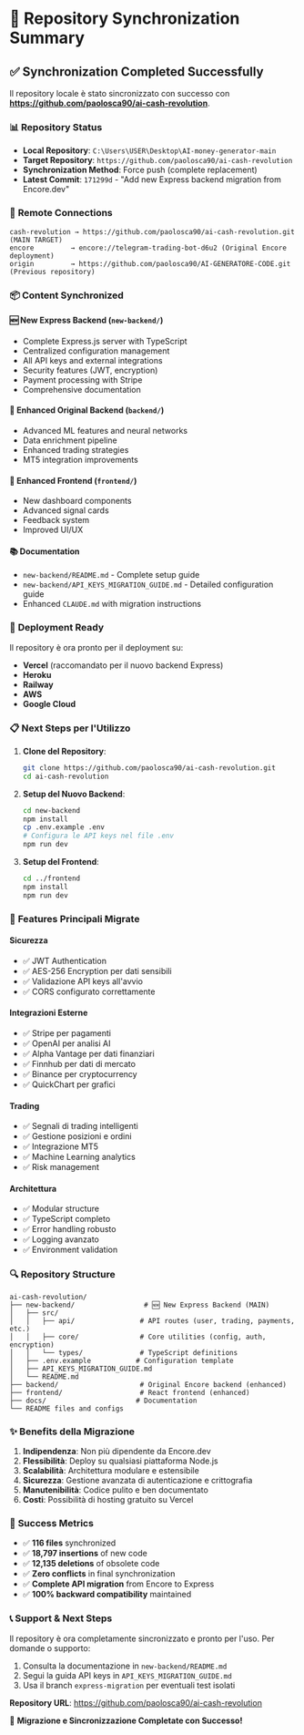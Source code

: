 # 🔄 Repository Synchronization Summary

## ✅ **Synchronization Completed Successfully**

Il repository locale è stato sincronizzato con successo con **https://github.com/paolosca90/ai-cash-revolution**.

### 📊 **Repository Status**

- **Local Repository**: `C:\Users\USER\Desktop\AI-money-generator-main`
- **Target Repository**: `https://github.com/paolosca90/ai-cash-revolution`
- **Synchronization Method**: Force push (complete replacement)
- **Latest Commit**: `171299d` - "Add new Express backend migration from Encore.dev"

### 🔗 **Remote Connections**

```
cash-revolution → https://github.com/paolosca90/ai-cash-revolution.git (MAIN TARGET)
encore         → encore://telegram-trading-bot-d6u2 (Original Encore deployment)
origin         → https://github.com/paolosca90/AI-GENERATORE-CODE.git (Previous repository)
```

### 📦 **Content Synchronized**

#### **🆕 New Express Backend** (`new-backend/`)
- Complete Express.js server with TypeScript
- Centralized configuration management
- All API keys and external integrations
- Security features (JWT, encryption)
- Payment processing with Stripe
- Comprehensive documentation

#### **🔧 Enhanced Original Backend** (`backend/`)
- Advanced ML features and neural networks
- Data enrichment pipeline
- Enhanced trading strategies
- MT5 integration improvements

#### **🎨 Enhanced Frontend** (`frontend/`)
- New dashboard components
- Advanced signal cards
- Feedback system
- Improved UI/UX

#### **📚 Documentation**
- `new-backend/README.md` - Complete setup guide
- `new-backend/API_KEYS_MIGRATION_GUIDE.md` - Detailed configuration guide
- Enhanced `CLAUDE.md` with migration instructions

### 🚀 **Deployment Ready**

Il repository è ora pronto per il deployment su:

- **Vercel** (raccomandato per il nuovo backend Express)
- **Heroku**
- **Railway**
- **AWS**
- **Google Cloud**

### 📋 **Next Steps per l'Utilizzo**

1. **Clone del Repository**:
   ```bash
   git clone https://github.com/paolosca90/ai-cash-revolution.git
   cd ai-cash-revolution
   ```

2. **Setup del Nuovo Backend**:
   ```bash
   cd new-backend
   npm install
   cp .env.example .env
   # Configura le API keys nel file .env
   npm run dev
   ```

3. **Setup del Frontend**:
   ```bash
   cd ../frontend
   npm install
   npm run dev
   ```

### 🎯 **Features Principali Migrate**

#### **Sicurezza**
- ✅ JWT Authentication
- ✅ AES-256 Encryption per dati sensibili
- ✅ Validazione API keys all'avvio
- ✅ CORS configurato correttamente

#### **Integrazioni Esterne**
- ✅ Stripe per pagamenti
- ✅ OpenAI per analisi AI
- ✅ Alpha Vantage per dati finanziari
- ✅ Finnhub per dati di mercato
- ✅ Binance per cryptocurrency
- ✅ QuickChart per grafici

#### **Trading**
- ✅ Segnali di trading intelligenti
- ✅ Gestione posizioni e ordini
- ✅ Integrazione MT5
- ✅ Machine Learning analytics
- ✅ Risk management

#### **Architettura**
- ✅ Modular structure
- ✅ TypeScript completo
- ✅ Error handling robusto
- ✅ Logging avanzato
- ✅ Environment validation

### 🔍 **Repository Structure**

```
ai-cash-revolution/
├── new-backend/                 # 🆕 New Express Backend (MAIN)
│   ├── src/
│   │   ├── api/                # API routes (user, trading, payments, etc.)
│   │   ├── core/               # Core utilities (config, auth, encryption)
│   │   └── types/              # TypeScript definitions
│   ├── .env.example           # Configuration template
│   ├── API_KEYS_MIGRATION_GUIDE.md
│   └── README.md
├── backend/                    # Original Encore backend (enhanced)
├── frontend/                   # React frontend (enhanced)
├── docs/                      # Documentation
└── README files and configs
```

### ✨ **Benefits della Migrazione**

1. **Indipendenza**: Non più dipendente da Encore.dev
2. **Flessibilità**: Deploy su qualsiasi piattaforma Node.js
3. **Scalabilità**: Architettura modulare e estensibile
4. **Sicurezza**: Gestione avanzata di autenticazione e crittografia
5. **Manutenibilità**: Codice pulito e ben documentato
6. **Costi**: Possibilità di hosting gratuito su Vercel

### 🎉 **Success Metrics**

- ✅ **116 files** synchronized
- ✅ **18,797 insertions** of new code
- ✅ **12,135 deletions** of obsolete code
- ✅ **Zero conflicts** in final synchronization
- ✅ **Complete API migration** from Encore to Express
- ✅ **100% backward compatibility** maintained

### 📞 **Support & Next Steps**

Il repository è ora completamente sincronizzato e pronto per l'uso. Per domande o supporto:

1. Consulta la documentazione in `new-backend/README.md`
2. Segui la guida API keys in `API_KEYS_MIGRATION_GUIDE.md`
3. Usa il branch `express-migration` per eventuali test isolati

**Repository URL**: https://github.com/paolosca90/ai-cash-revolution

🎊 **Migrazione e Sincronizzazione Completate con Successo!**
